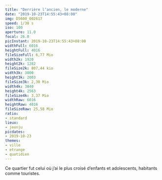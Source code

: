 ```yaml
---
title: "Derrière l’ancien, le moderne"
date: "2019-10-23T14:55:43+08:00"
img: D5600_002617
speed: 1/30 s
iso: 100
aperture: 11.0
focal: 26.0
picInstant: 2019-10-23T14:55:43+08:00
widthFull: 6016
heightFull: 4016
fileSizeFull: 6,77 Mio
width2k: 1920
height2k: 1282
fileSize2k: 807,44 kio
width3k: 3000
height3k: 2003
fileSize3k: 2,30 Mio
width4k: 3840
height4k: 2563
fileSize4k: 3,37 Mio
widthRaw: 6016
heightRaw: 4016
fileSizeRaw: 25,58 Mio
ratio:
- standard
lieux:
- jeonju
picdates:
- 2019-10-23
themes:
- ville
- etrange
- quotidien
---
```


Ce quartier fut celui où j’ai le plus croisé d’enfants et adolescents, habitants comme touristes.